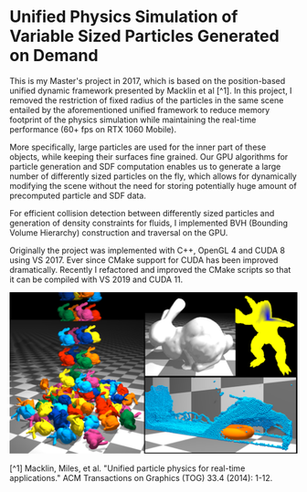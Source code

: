 # Unified Physics Simulation of Variable Sized Particles Generated on Demand

This is my Master's project in 2017, which is based on the position-based unified dynamic framework presented by Macklin et al [^1].
In this project, I removed the restriction of fixed radius of the particles in the same scene entailed by the aforementioned unified framework to reduce memory footprint of the physics simulation while maintaining the real-time performance (60+ fps on RTX 1060 Mobile). 

More specifically, large particles are used for the inner part of these objects, while keeping their surfaces fine grained.
Our GPU algorithms for particle generation and SDF computation enables us to generate a large number of differently sized particles 
on the fly, which allows for dynamically modifying the scene without the need for storing potentially huge amount of precomputed particle and SDF data.

For efficient collision detection between differently sized particles and generation of density constraints for fluids, I implemented BVH (Bounding Volume Hierarchy) construction and traversal on the GPU. 

Originally the project was implemented with C++, OpenGL 4 and CUDA 8 using VS 2017. Ever since CMake support for CUDA has been improved dramatically. Recently I refactored and improved the CMake scripts so that it can be compiled with VS 2019 and CUDA 11. 

![screenshot](data/assets/screenshot.png)

[^1] Macklin, Miles, et al. "Unified particle physics for real-time applications." ACM Transactions on Graphics (TOG) 33.4 (2014): 1-12.
